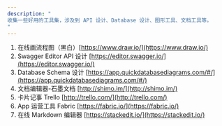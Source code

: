```yaml
---
description: "
收集一些好用的工具集，涉及到 API 设计、Database 设计、图形工具、文档工具等。
"
---
```



1. 在线画流程图（黑白）[https://www.draw.io/](https://www.draw.io/)
2. Swagger Editor API 设计 [https://editor.swagger.io/](https://editor.swagger.io/)
3. Database Schema 设计 [https://app.quickdatabasediagrams.com/#/](https://app.quickdatabasediagrams.com/#/)
4. 文档编辑器-石墨文档 [http://shimo.im/](http://shimo.im/)
5. 卡片记事 Trello [http://trello.com/](http://trello.com/)
6. App 运营工具 Fabric [https://fabric.io/](https://fabric.io/)
7. 在线 Markdown 编辑器 [https://stackedit.io/](https://stackedit.io/)
